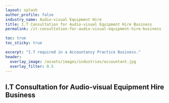```yaml
---
layout: splash 
author_profile: false 
industry_name: Audio-visual Equipment Hire
title: I.T Consultation for Audio-visual Equipment Hire Business
permalink: /it-consultation-for-audio-visual-equipment-hire-business

toc: true
toc_sticky: true

excerpt: "I.T required in a Accountancy Practice Business."
header:
  overlay_image: /assets/images/industries/accountant.jpg
  overlay_filter: 0.5 
---
```


## I.T Consultation for Audio-visual Equipment Hire Business